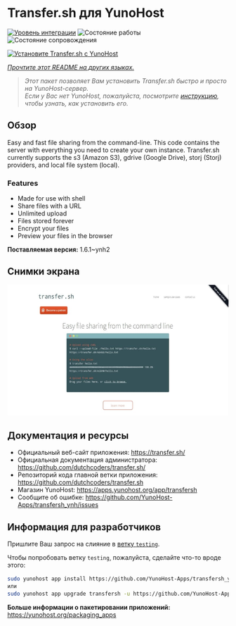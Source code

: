<!--
Важно: этот README был автоматически сгенерирован <https://github.com/YunoHost/apps/tree/master/tools/readme_generator>
Он НЕ ДОЛЖЕН редактироваться вручную.
-->

# Transfer.sh для YunoHost

[![Уровень интеграции](https://dash.yunohost.org/integration/transfersh.svg)](https://ci-apps.yunohost.org/ci/apps/transfersh/) ![Состояние работы](https://ci-apps.yunohost.org/ci/badges/transfersh.status.svg) ![Состояние сопровождения](https://ci-apps.yunohost.org/ci/badges/transfersh.maintain.svg)

[![Установите Transfer.sh с YunoHost](https://install-app.yunohost.org/install-with-yunohost.svg)](https://install-app.yunohost.org/?app=transfersh)

*[Прочтите этот README на других языках.](./ALL_README.md)*

> *Этот пакет позволяет Вам установить Transfer.sh быстро и просто на YunoHost-сервер.*  
> *Если у Вас нет YunoHost, пожалуйста, посмотрите [инструкцию](https://yunohost.org/install), чтобы узнать, как установить его.*

## Обзор

Easy and fast file sharing from the command-line. This code contains the server with everything you need to create your own instance.
Transfer.sh currently supports the s3 (Amazon S3), gdrive (Google Drive), storj (Storj) providers, and local file system (local).

### Features

- Made for use with shell
- Share files with a URL
- Unlimited upload
- Files stored forever
- Encrypt your files
- Preview your files in the browser


**Поставляемая версия:** 1.6.1~ynh2

## Снимки экрана

![Снимок экрана Transfer.sh](./doc/screenshots/transfer.sh-about.jpg)

## Документация и ресурсы

- Официальный веб-сайт приложения: <https://transfer.sh/>
- Официальная документация администратора: <https://github.com/dutchcoders/transfer.sh/>
- Репозиторий кода главной ветки приложения: <https://github.com/dutchcoders/transfer.sh>
- Магазин YunoHost: <https://apps.yunohost.org/app/transfersh>
- Сообщите об ошибке: <https://github.com/YunoHost-Apps/transfersh_ynh/issues>

## Информация для разработчиков

Пришлите Ваш запрос на слияние в [ветку `testing`](https://github.com/YunoHost-Apps/transfersh_ynh/tree/testing).

Чтобы попробовать ветку `testing`, пожалуйста, сделайте что-то вроде этого:

```bash
sudo yunohost app install https://github.com/YunoHost-Apps/transfersh_ynh/tree/testing --debug
или
sudo yunohost app upgrade transfersh -u https://github.com/YunoHost-Apps/transfersh_ynh/tree/testing --debug
```

**Больше информации о пакетировании приложений:** <https://yunohost.org/packaging_apps>

